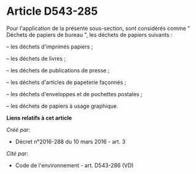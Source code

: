 # Article D543-285

Pour l'application de la présente sous-section, sont considérés comme " Déchets de papiers de bureau ", les déchets de
papiers suivants :

– les déchets d'imprimés papiers ;

– les déchets de livres ;

– les déchets de publications de presse ;

– les déchets d'articles de papeterie façonnés ;

– les déchets d'enveloppes et de pochettes postales ;

– les déchets de papiers à usage graphique.

**Liens relatifs à cet article**

_Créé par_:

  - Décret n°2016-288 du 10 mars 2016 - art. 3

_Cité par_:

  - Code de l'environnement - art. D543-286 (VD)
